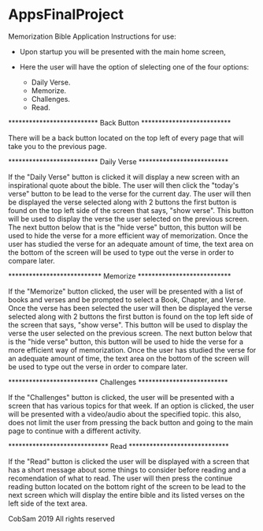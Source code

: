 # AppsFinalProject
Memorization Bible Application
Instructions for use:

* Upon startup you will be presented with the main home screen,
* Here the user will have the option of slelecting one of the four options:

  * Daily Verse.
  * Memorize.
  * Challenges.
  * Read.
  
************************** Back Button **************************

There will be a back button located on the top left of every page
that will take you to the previous page.

************************** Daily Verse **************************

If the "Daily Verse" button is clicked it will display a new screen
with an inspirational quote about the bible. The user will then click
the "today's verse" button to be lead to the verse for the current day.
The user will then be displayed the verse selected along with 2 buttons
the first button is found on the top left side of the screen that says,
"show verse". This button will be used to display the verse the user 
selected on the previous screen. The next button below that is the 
"hide verse" button, this button will be used to hide the verse for 
a more efficient way of memorization. Once the user has studied the verse for
an adequate amount of time, the text area on the bottom of the screen will be
used to type out the verse in order to compare later.

*************************** Memorize ***************************

If the "Memorize" button clicked, the user will be presented with a list
of books and verses and be prompted to select a Book, Chapter, and Verse.
Once the verse has been selected the user will then be displayed the verse
selected along with 2 buttons the first button is found on the top left side
of the screen that says, "show verse". This button will be used to display
the verse the user selected on the previous screen. The next button below that
is the "hide verse" button, this button will be used to hide the verse for 
a more efficient way of memorization. Once the user has studied the verse for
an adequate amount of time, the text area on the bottom of the screen will be
used to type out the verse in order to compare later.

************************** Challenges **************************

If the "Challenges" button is clicked, the user will be presented with a screen
that has various topics for that week. If an option is clicked, the user will
be presented with a video/audio about the specified topic. this also, does not
limit the user from pressing the back button and going to the main page to
continue with a different activity.

***************************** Read *****************************

If the "Read" button is clicked the user will be displayed with a screen that
has a short message about some things to consider before reading and a recomendation
of what to read. The user will then press the continue reading button located on the
bottom right of the screen to be lead to the next screen which will display the entire
bible and its listed verses on the left side of the text area.

CobSam 2019
All rights reserved

